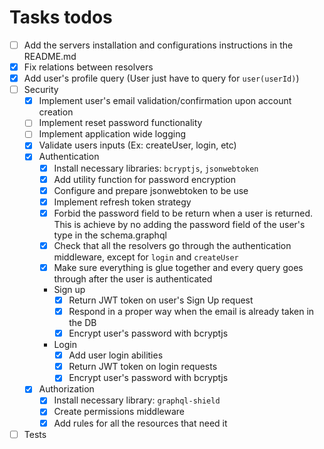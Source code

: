 # Tasks todos

- [ ] Add the servers installation and configurations instructions in the README.md
- [x] Fix relations between resolvers
- [x] Add user's profile query (User just have to query for `user(userId)`)
- [ ] Security
  - [x] Implement user's email validation/confirmation upon account creation
  - [ ] Implement reset password  functionality
  - [ ] Implement application wide logging
  - [x] Validate users inputs (Ex: createUser, login, etc)
  - [x] Authentication
    - [x] Install necessary libraries: `bcryptjs`, `jsonwebtoken`
    - [x] Add utility function for password encryption
    - [x] Configure and prepare jsonwebtoken to be use
    - [X] Implement refresh token strategy
    - [x] Forbid the password field to be return when a user is returned. This is achieve by no adding the password field of the user's type in the schema.graphql
    - [x] Check that all the resolvers go through the authentication middleware, except for `login` and `createUser`
    - [x] Make sure everything is glue together and every query goes through after the user is authenticated
    - Sign up
      - [x] Return JWT token on user's Sign Up request
      - [x] Respond in a proper way when the email is already taken in the DB
      - [x] Encrypt user's password with bcryptjs
    - Login
      - [x] Add user login abilities
      - [x] Return JWT token on login requests
      - [x] Encrypt user's password with bcryptjs
  - [x] Authorization
    - [x] Install necessary library: `graphql-shield`
    - [x] Create permissions middleware
    - [x] Add rules for all the resources that need it
- [ ] Tests
